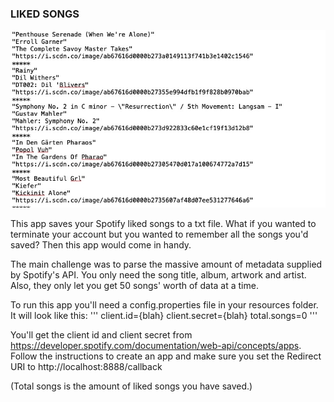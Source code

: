 ### LIKED SONGS

![landing page!](src/main/resources/liked-songs.jpg)

This app saves your Spotify liked songs to a txt file. What if you wanted to terminate your account but you wanted to remember
all the songs you'd saved? Then this app would come in handy. 

The main challenge was to parse the massive amount of metadata supplied by Spotify's API. You only need the song title, album, artwork and artist.
Also, they only let you get 50 songs' worth of data at a time.

To run this app you'll need a config.properties file in your resources folder. It will look like this:
'''
client.id={blah}
client.secret={blah}
total.songs=0
'''

You'll get the client id and client secret from https://developer.spotify.com/documentation/web-api/concepts/apps. Follow the instructions to create
an app and make sure you set the Redirect URI to http://localhost:8888/callback

(Total songs is the amount of liked songs you have saved.)
